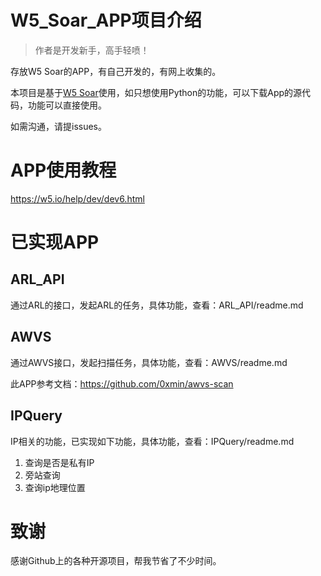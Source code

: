 # W5_Soar_APP项目介绍

> 作者是开发新手，高手轻喷！

存放W5 Soar的APP，有自己开发的，有网上收集的。

本项目是基于[W5 Soar](https://w5.io/)使用，如只想使用Python的功能，可以下载App的源代码，功能可以直接使用。

如需沟通，请提issues。

# APP使用教程

https://w5.io/help/dev/dev6.html

# 已实现APP

## ARL_API

通过ARL的接口，发起ARL的任务，具体功能，查看：ARL_API/readme.md

## AWVS

通过AWVS接口，发起扫描任务，具体功能，查看：AWVS/readme.md

此APP参考文档：https://github.com/0xmin/awvs-scan

## IPQuery

IP相关的功能，已实现如下功能，具体功能，查看：IPQuery/readme.md

1. 查询是否是私有IP
2. 旁站查询
3. 查询ip地理位置

# 致谢

感谢Github上的各种开源项目，帮我节省了不少时间。
